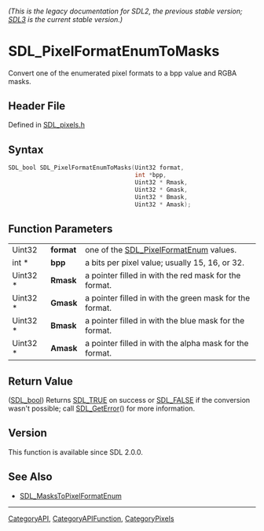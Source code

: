 ###### (This is the legacy documentation for SDL2, the previous stable version; [SDL3](https://wiki.libsdl.org/SDL3/) is the current stable version.)
# SDL_PixelFormatEnumToMasks

Convert one of the enumerated pixel formats to a bpp value and RGBA masks.

## Header File

Defined in [SDL_pixels.h](https://github.com/libsdl-org/SDL/blob/SDL2/include/SDL_pixels.h)

## Syntax

```c
SDL_bool SDL_PixelFormatEnumToMasks(Uint32 format,
                                    int *bpp,
                                    Uint32 * Rmask,
                                    Uint32 * Gmask,
                                    Uint32 * Bmask,
                                    Uint32 * Amask);
```

## Function Parameters

|          |            |                                                               |
| -------- | ---------- | ------------------------------------------------------------- |
| Uint32   | **format** | one of the [SDL_PixelFormatEnum](SDL_PixelFormatEnum) values. |
| int *    | **bpp**    | a bits per pixel value; usually 15, 16, or 32.                |
| Uint32 * | **Rmask**  | a pointer filled in with the red mask for the format.         |
| Uint32 * | **Gmask**  | a pointer filled in with the green mask for the format.       |
| Uint32 * | **Bmask**  | a pointer filled in with the blue mask for the format.        |
| Uint32 * | **Amask**  | a pointer filled in with the alpha mask for the format.       |

## Return Value

([SDL_bool](SDL_bool)) Returns [SDL_TRUE](SDL_TRUE) on success or
[SDL_FALSE](SDL_FALSE) if the conversion wasn't possible; call
[SDL_GetError](SDL_GetError)() for more information.

## Version

This function is available since SDL 2.0.0.

## See Also

- [SDL_MasksToPixelFormatEnum](SDL_MasksToPixelFormatEnum)

----
[CategoryAPI](CategoryAPI), [CategoryAPIFunction](CategoryAPIFunction), [CategoryPixels](CategoryPixels)


